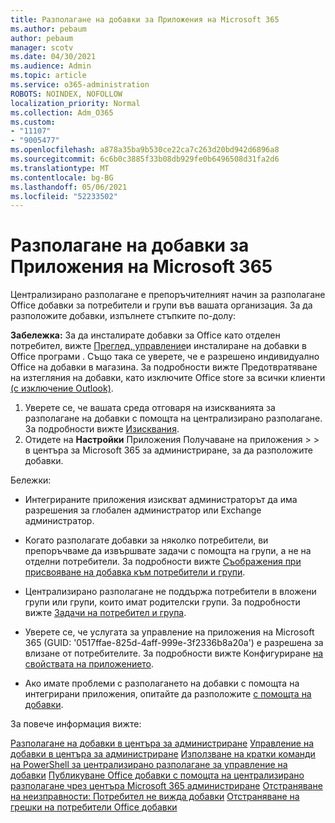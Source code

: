 ```yaml
---
title: Разполагане на добавки за Приложения на Microsoft 365
ms.author: pebaum
author: pebaum
manager: scotv
ms.date: 04/30/2021
ms.audience: Admin
ms.topic: article
ms.service: o365-administration
ROBOTS: NOINDEX, NOFOLLOW
localization_priority: Normal
ms.collection: Adm_O365
ms.custom:
- "11107"
- "9005477"
ms.openlocfilehash: a878a35ba9b530ce22ca7c263d20bd942d6896a8
ms.sourcegitcommit: 6c6b0c3885f33b08db929fe0b6496508d31fa2d6
ms.translationtype: MT
ms.contentlocale: bg-BG
ms.lasthandoff: 05/06/2021
ms.locfileid: "52233502"
---
```

# <a name="deploying-add-ins-for-microsoft-365-apps"></a>Разполагане на добавки за Приложения на Microsoft 365

Централизирано разполагане е препоръчителният начин за разполагане Office добавки за потребители и групи във вашата организация. За да разположите добавки, изпълнете стъпките по-долу:

**Забележка:** За да инсталирате добавки за Office като отделен потребител, вижте [Преглед, управление](https://support.microsoft.com/topic/view-manage-and-install-add-ins-in-office-programs-16278816-1948-4028-91e5-76dca5380f8d)и инсталиране на добавки в Office програми . Също така се уверете, че е разрешено индивидуално Office на добавки в магазина. За подробности вижте Предотвратяване на изтегляния на добавки, като изключите Office store за всички клиенти [(с изключение Outlook)](https://docs.microsoft.com/microsoft-365/admin/manage/manage-addins-in-the-admin-center?view=o365-worldwide#prevent-add-in-downloads-by-turning-off-the-office-store-across-all-clients-except-outlook).

1. Уверете се, че вашата среда отговаря на изискванията за разполагане на добавки с помощта на централизирано разполагане. За подробности вижте [Изисквания](https://docs.microsoft.com/microsoft-365/admin/manage/centralized-deployment-of-add-ins?#requirements).
2. Отидете на **Настройки** Приложения Получаване на приложения  >    >   в центъра за Microsoft 365 за администриране, за да разположите добавки. 

Бележки: 

- Интегрираните приложения изискват администраторът да има разрешения за глобален администратор или Exchange администратор.

- Когато разполагате добавки за няколко потребители, ви препоръчваме да извършвате задачи с помощта на групи, а не на отделни потребители. За подробности вижте [Съображения при присвояване на добавка към потребители и групи](https://docs.microsoft.com/microsoft-365/admin/manage/manage-deployment-of-add-ins?view=o365-worldwide#considerations-when-assigning-an-add-in-to-users-and-groups).

- Централизирано разполагане не поддържа потребители в вложени групи или групи, които имат родителски групи. За подробности вижте [Задачи на потребител и група](https://docs.microsoft.com/microsoft-365/admin/manage/centralized-deployment-of-add-ins?view=o365-worldwide#user-and-group-assignments).

- Уверете се, че услугата за управление на приложения на Microsoft 365 (GUID: '0517ffae-825d-4aff-999e-3f2336b8a20a') е разрешена за влизане от потребителите. За подробности вижте Конфигуриране [на свойствата на приложението](https://docs.microsoft.com/azure/active-directory/manage-apps/add-application-portal-configure#configure-app-properties).

- Ако имате проблеми с разполагането на добавки с помощта на интегрирани приложения, опитайте да разположите [с помощта на добавки](https://admin.microsoft.com/AdminPortal/Home?#/Settings/AddIns).

За повече информация вижте:

[Разполагане на добавки в центъра за администриране](https://docs.microsoft.com/microsoft-365/admin/manage/manage-deployment-of-add-ins) 
 [Управление на добавки в центъра за администриране](https://docs.microsoft.com/microsoft-365/admin/manage/manage-addins-in-the-admin-center) 
 [Използване на кратки команди на PowerShell за централизирано разполагане за управление на добавки](https://docs.microsoft.com/microsoft-365/enterprise/use-the-centralized-deployment-powershell-cmdlets-to-manage-add-ins) 
 [Публикуване Office добавки с помощта на централизирано разполагане чрез центъра Microsoft 365 администриране](https://docs.microsoft.com/office/dev/add-ins/publish/centralized-deployment#publish-an-office-add-in-via-centralized-deployment) 
 [Отстраняване на неизправности: Потребител не вижда добавки](https://docs.microsoft.com/office365/troubleshoot/access-management/user-not-seeing-add-ins) 
 [Отстраняване на грешки на потребители Office добавки](https://docs.microsoft.com/office/dev/add-ins/testing/testing-and-troubleshooting)